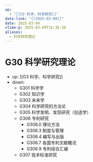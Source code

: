 ```yaml
---
up:
  - "[[G3 科学、科学研究]]"
date-link: "[[2025-03-09]]"
date: 2025-03-09
ctime-p: 2025-03-09T16:36:30
aliases:
  - 科学研究理论
---
```


# G30 科学研究理论

- up: [[G3 科学、科学研究]]
- down:	
	- G301 科学学
	- G302 知识学
	- G303 未来学
	- G304 科学研究的方法论
	- G305 科学发明、发现研究（创造学）
	- G306 专利研究
		- G306.0 理论方法
		- G306.3 制度与管理
		- G306.4 编写与出版
		- G306.7 各国专利文献概况
		- G306.9 专利综合汇编
	- G307 技术标准研究
	
